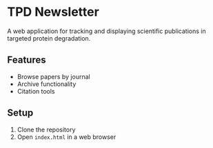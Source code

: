 # TPD Newsletter

A web application for tracking and displaying scientific publications in targeted protein degradation.

## Features
- Browse papers by journal
- Archive functionality
- Citation tools

## Setup
1. Clone the repository
2. Open `index.html` in a web browser
